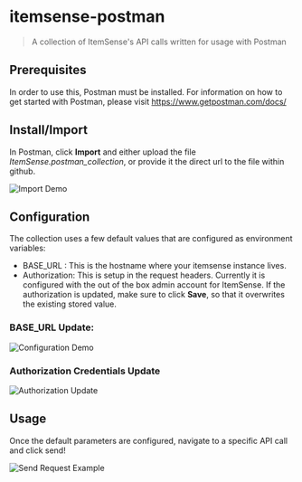 # itemsense-postman
> A collection of ItemSense's API calls written for usage with Postman

## Prerequisites
In order to use this, Postman must be installed. For information on how to get started with Postman, please visit https://www.getpostman.com/docs/

## Install/Import
In Postman, click **Import** and either upload the file *ItemSense.postman_collection*, or provide it the direct url to the file within github. 

![Import Demo](http://g.recordit.co/d0VM4WgYKX.gif)


## Configuration
The collection uses a few default values that are configured as environment variables:

- BASE_URL : This is the hostname where your itemsense instance lives.
- Authorization: This is setup in the request headers. Currently it is configured with the out of the box admin account for ItemSense. If the authorization is updated, make sure to click **Save**, so that it overwrites the existing stored value.

### BASE_URL Update: 

![Configuration Demo](http://g.recordit.co/ACJjlphSZA.gif)

### Authorization Credentials Update

![Authorization Update](http://g.recordit.co/6niqoinDtF.gif)

## Usage
Once the default parameters are configured, navigate to a specific API call and click send! 

![Send Request Example](http://g.recordit.co/0ga3MG4r4G.gif)
